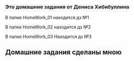 ### Это домашние задания от Дениса Хибибуллина
В папке HomeWork_01 находится дз №1

В папке HomeWork_02 находится дз №2

В папке HomeWork_03 Находится дз №3

## Домашние задания сделаны мною
